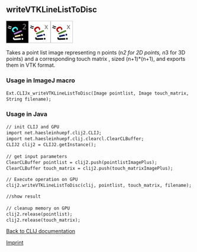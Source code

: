 ## writeVTKLineListToDisc
![Image](images/mini_clij2_logo.png)![Image](images/mini_clijx_logo.png)![Image](images/mini_clijx_logo.png)

Takes a point list image representing n points (n*2 for 2D points, n*3 for 3D points) and a corresponding touch matrix , sized (n+1)*(n+1), and exports them in VTK format.

### Usage in ImageJ macro
```
Ext.CLIJx_writeVTKLineListToDisc(Image pointlist, Image touch_matrix, String filename);
```


### Usage in Java
```
// init CLIJ and GPU
import net.haesleinhuepf.clij2.CLIJ;
import net.haesleinhuepf.clij.clearcl.ClearCLBuffer;
CLIJ2 clij2 = CLIJ2.getInstance();

// get input parameters
ClearCLBuffer pointlist = clij2.push(pointlistImagePlus);
ClearCLBuffer touch_matrix = clij2.push(touch_matrixImagePlus);
```

```
// Execute operation on GPU
clij2.writeVTKLineListToDisc(clij, pointlist, touch_matrix, filename);
```

```
//show result

// cleanup memory on GPU
clij2.release(pointlist);
clij2.release(touch_matrix);
```


[Back to CLIJ documentation](https://clij.github.io/)

[Imprint](https://clij.github.io/imprint)
